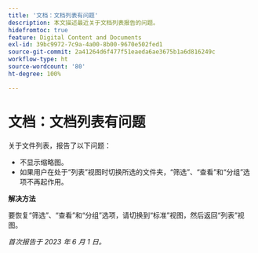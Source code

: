 ```yaml
---
title: '文档：文档列表有问题'
description: 本文描述最近关于文档列表报告的问题。
hidefromtoc: true
feature: Digital Content and Documents
exl-id: 39bc9972-7c9a-4a00-8b00-9670e502fed1
source-git-commit: 2a41264d6f477f51eaeda6ae3675b1a6d816249c
workflow-type: ht
source-wordcount: '80'
ht-degree: 100%

---
```


# 文档：文档列表有问题

<!--This article is on the WF and WFP TOCs. Valid issue, won't fix (Won't fix tab).-->

关于文件列表，报告了以下问题：

* 不显示缩略图。
* 如果用户在处于“列表”视图时切换所选的文件夹，“筛选”、“查看”和“分组”选项不再起作用。

**解决方法**

要恢复“筛选”、“查看”和“分组”选项，请切换到“标准”视图，然后返回“列表”视图。

_首次报告于 2023 年 6 月 1 日。_
